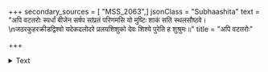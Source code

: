 +++
secondary_sources = [ "MSS_2063",]
jsonClass = "Subhaashita"
text = "अपि वटतरोः स्पर्धां बीजेन सर्षप सांप्रतं परिणमसि यो मुष्टिः शाकं सति स्थलसौष्ठवे।  \nजठरकुहरक्रीडद्विश्वो यदेकदलोदरे प्रलयशिशुको देवः शिश्ये पुरेति ह शुश्रुमः॥"
title = "अपि वटतरोः"

+++

<details><summary>Text</summary>

अपि वटतरोः स्पर्धां बीजेन सर्षप सांप्रतं परिणमसि यो मुष्टिः शाकं सति स्थलसौष्ठवे।  
जठरकुहरक्रीडद्विश्वो यदेकदलोदरे प्रलयशिशुको देवः शिश्ये पुरेति ह शुश्रुमः॥
</details>
